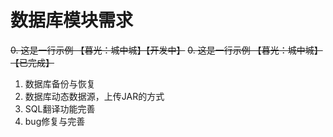 # 数据库模块需求
~~0. 这是一行示例 【暮光：城中城】【开发中】~~
~~0. 这是一行示例 【暮光：城中城】【已完成】~~
1. 数据库备份与恢复
2. 数据库动态数据源，上传JAR的方式
3. SQL翻译功能完善
4. bug修复与完善
